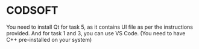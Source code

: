 # CODSOFT

You need to install Qt for task 5, as it contains UI file as per the instructions provided.
And for task 1 and 3, you can use VS Code. (You need to have C++ pre-installed on your system)
